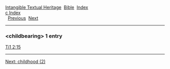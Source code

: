 [Intangible Textual Heritage](../../index)  [Bible](../index) 
[Index](index)   
[c Index](_c_)  
  [Previous](c02133)  [Next](c02135) 

------------------------------------------------------------------------

### &lt;childbearing&gt; 1 entry

[Ti1 2:15](../kjv/ti1002.htm#015)  

------------------------------------------------------------------------

[Next: childhood (2)](c02135)
